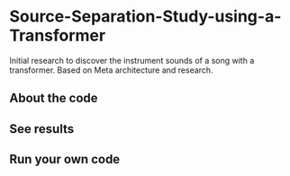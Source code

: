# Source-Separation-Study-using-a-Transformer
Initial research to discover the instrument sounds of a song with a transformer. Based on Meta architecture and research.

## About the code
## See results
## Run your own code
